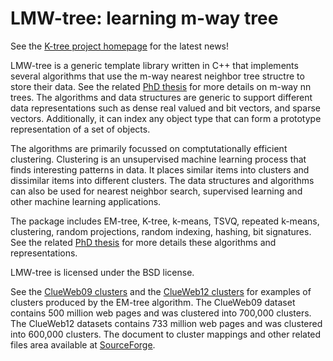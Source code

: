 LMW-tree: learning m-way tree
=============================

See the [K-tree project homepage](http://ktree.sf.net) for the latest news!

LMW-tree is a generic template library written in C++ that implements several
algorithms that use the m-way nearest neighbor tree structre to store their
data. See the related [PhD thesis](http://eprints.qut.edu.au/75862/) for more details on m-way nn trees. The algorithms and data structures are generic to support different
data representations such as dense real valued and bit vectors, and sparse
vectors. Additionally, it can index any object type that can form a prototype
representation of a set of objects.

The algorithms are primarily focussed on comptutationally efficient clustering.
Clustering is an unsupervised machine learning process that finds interesting
patterns in data. It places similar items into clusters and dissimilar items
into different clusters. The data structures and algorithms can also be used
for nearest neighbor search, supervised learning and other machine learning
applications.

The package includes EM-tree, K-tree, k-means, TSVQ, repeated k-means,
clustering, random projections, random indexing, hashing, bit signatures. See the related [PhD thesis](http://eprints.qut.edu.au/75862/) for more details these algorithms and representations.

LMW-tree is licensed under the BSD license.

See the [ClueWeb09 clusters](http://ktree.sourceforge.net/emtree/clueweb09/) and the [ClueWeb12 clusters](http://ktree.sourceforge.net/emtree/clueweb12/) for examples of clusters produced by the EM-tree algorithm. The ClueWeb09 dataset contains 500 million web pages and was clustered into 700,000 clusters. The ClueWeb12 datasets contains 733 million web pages and was clustered into 600,000 clusters. The document to cluster mappings and other related files area available at [SourceForge](http://sourceforge.net/projects/ktree/files/clueweb_clusters/).
